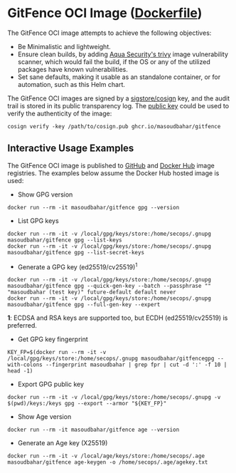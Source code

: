 # GitFence OCI Image ([Dockerfile](https://github.com/masoudbahar/gitfence/blob/main/oci/gitfence/Dockerfile))

The GitFence OCI image attempts to achieve the following objectives:

- Be Minimalistic and lightweight.
- Ensure clean builds, by adding [Aqua Security's trivy](https://github.com/aquasecurity/trivy) image vulnerability scanner, which would fail the build, if the OS or any of the utilized packages have known vulnerabilities.
- Set sane defaults, making it usable as an standalone container, or for automation, such as this Helm chart.

The GitFence OCI images are signed by a [sigstore/cosign](https://github.com/sigstore/cosign) key, and the audit trail is stored in its public transparency log. The [public key](https://github.com/masoudbahar/gitfence/blob/main/cosign.pub) could be used to verify the authenticity of the image:

```console
cosign verify -key /path/to/cosign.pub ghcr.io/masoudbahar/gitfence
```

## Interactive Usage Examples

The GitFence OCI image is published to [GitHub](https://github.com/features/packages) and [Docker Hub](https://hub.docker.com) image registries. The examples below assume the Docker Hub hosted image is used:

- Show GPG version

```console
docker run --rm -it masoudbahar/gitfence gpg --version
```

- List GPG keys

```console
docker run --rm -it -v /local/gpg/keys/store:/home/secops/.gnupg masoudbahar/gitfence gpg --list-keys
docker run --rm -it -v /local/gpg/keys/store:/home/secops/.gnupg masoudbahar/gitfence gpg --list-secret-keys
```

- Generate a GPG key (ed25519/cv25519)<sup>1<sup>

```console
docker run --rm -it -v /local/gpg/keys/store:/home/secops/.gnupg masoudbahar/gitfence gpg --quick-gen-key --batch --passphrase ""  "masoudbahar (test key)" future-default default never
docker run --rm -it -v /local/gpg/keys/store:/home/secops/.gnupg masoudbahar/gitfence gpg --full-gen-key --expert
```

**1**: ECDSA and RSA keys are supported too, but ECDH (ed25519/cv25519) is preferred.

- Get GPG key fingerprint

```console
KEY_FP=$(docker run --rm -it -v /local/gpg/keys/store:/home/secops/.gnupg masoudbahar/gitfencegpg --with-colons --fingerprint masoudbahar | grep fpr | cut -d ':' -f 10 | head -1)
```

- Export GPG public key

```console
docker run --rm -it -v /local/gpg/keys/store:/home/secops/.gnupg -v $(pwd)/keys:/keys gpg --export --armor "${KEY_FP}"
```

- Show Age version

```console
docker run --rm -it masoudbahar/gitfence age --version
```

- Generate an Age key (X25519)

```console
docker run --rm -it -v /local/age/keys/store:/home/secops/.age masoudbahar/gitfence age-keygen -o /home/secops/.age/agekey.txt
```
